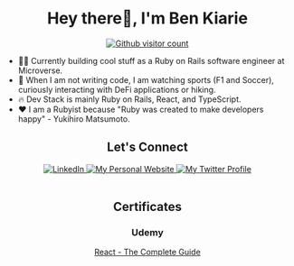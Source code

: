 <h1 align="center">Hey there👋, I'm Ben Kiarie </h1>
<div align="center"> 
  <a href="https://github.com/Benmuiruri">
        <img alt="Github visitor count" src="https://komarev.com/ghpvc/?username=Benmuiruri&style=flat&color=7733ff&label=This+week+GitHub+profile+views" />
      </a>
</div>

- :ok_man: Currently building cool stuff as a Ruby on Rails software engineer at Microverse.
- :rocket: When I am not writing code, I am watching sports (F1 and Soccer), curiously interacting with DeFi applications or hiking.
- :fire: Dev Stack is mainly Ruby on Rails, React, and TypeScript.
- :heart: I am a Rubyist because "Ruby was created to make developers happy" - Yukihiro Matsumoto. 
<h2 align="center">Let's Connect</h2>

<div align="center">
     <a href="https://www.linkedin.com/in/benjamin-kiarie-180b66149/" target="_blank">
      <img alt="LinkedIn" src="https://img.shields.io/static/v1?color=%237733ff&label=LinkedIn&message=Benjamin-Kiarie&style=flat&logo=linkedin&logoColor=ffffff&labelColor=334155">
    </a>
  <a href="https://benkiarie.live/" target="_blank">
      <img alt="My Personal Website" src="https://img.shields.io/static/v1?color=%237733ff&label=Website&message=benkiarie.live&style=flat&logo=amp&logoColor=ffffff&labelColor=334155">
    </a>
  <a href="https://twitter.com/_optimize" target="_blank">
      <img alt="My Twitter Profile" src="https://img.shields.io/badge/Twitter-_optimize-7733ff?style=flat&logo=twitter&logoColor=ffffff&labelColor=334155">
    </a>
</div>

<br />

<h2 align="center">Certificates</h2>
<div align="center">
  <div align="center">
    <h3 align="center">Udemy</h3>
    <span><a href="https://www.udemy.com/certificate/UC-a3eb4d48-60ab-47a8-a4f6-11180c319e89/" target="_blank">React - The Complete Guide</a></span>
  </div>
</div>

